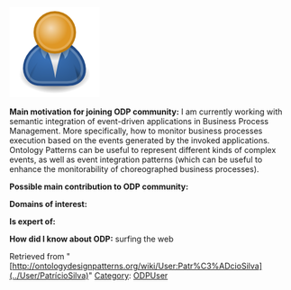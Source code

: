 [![Image:ODPUser.png](../images/a/a6/ODPUser.png)](../Image/ODPUser.png "Image:ODPUser.png")




  





__Main motivation for joining ODP community:__ I am currently working with semantic integration of event-driven applications in Business Process Management. More specifically, how to monitor business processes execution based on the events generated by the invoked applications. Ontology Patterns can be useful to represent different kinds of complex events, as well as event integration patterns (which can be useful to enhance the monitorability of choreographed business processes).


__Possible main contribution to ODP community:__


__Domains of interest:__


  



__Is expert of:__


  

__How did I know about ODP:__ surfing the web






Retrieved from "[http://ontologydesignpatterns.org/wiki/User:Patr%C3%ADcioSilva](../User/PatrícioSilva)"
 [Category](http://ontologydesignpatterns.org/wiki/Special:Categories "Special:Categories"): [ODPUser](../Category/ODPUser "Category:ODPUser")
